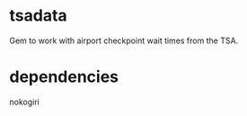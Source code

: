 tsadata
=======

Gem to work with airport checkpoint wait times from the TSA.

dependencies
=======

nokogiri
